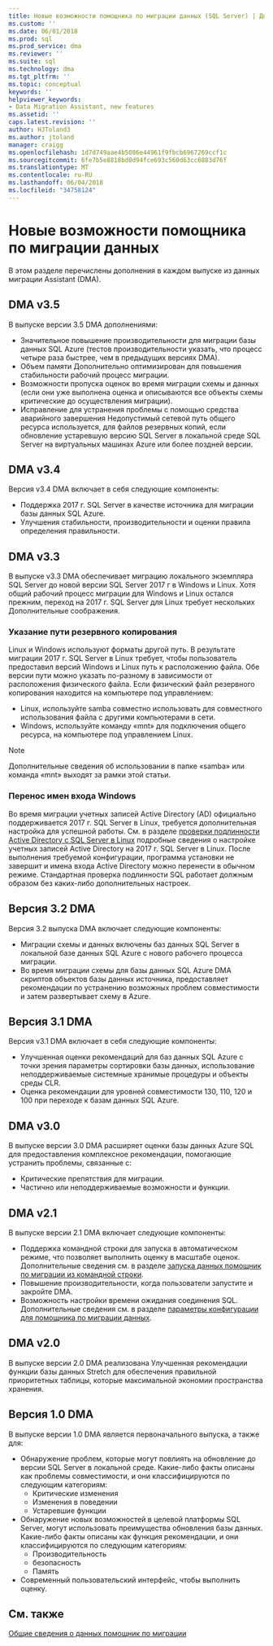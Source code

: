 ```yaml
---
title: Новые возможности помощника по миграции данных (SQL Server) | Документы Microsoft
ms.custom: ''
ms.date: 06/01/2018
ms.prod: sql
ms.prod_service: dma
ms.reviewer: ''
ms.suite: sql
ms.technology: dma
ms.tgt_pltfrm: ''
ms.topic: conceptual
keywords: ''
helpviewer_keywords:
- Data Migration Assistant, new features
ms.assetid: ''
caps.latest.revision: ''
author: HJToland3
ms.author: jtoland
manager: craigg
ms.openlocfilehash: 1d7d749aae4b5086e44961f9fbcb6967269ccf1c
ms.sourcegitcommit: 6fe7b5e8818bd0d94fce693c560d63cc6883d76f
ms.translationtype: MT
ms.contentlocale: ru-RU
ms.lasthandoff: 06/04/2018
ms.locfileid: "34758124"
---
```

# <a name="whats-new-in-data-migration-assistant"></a>Новые возможности помощника по миграции данных
В этом разделе перечислены дополнения в каждом выпуске из данных миграции Assistant (DMA).

## <a name="dma-v35"></a>DMA v3.5
В выпуске версии 3.5 DMA дополнениями:
- Значительное повышение производительности для миграции базы данных SQL Azure (тестов производительности указать, что процесс четыре раза быстрее, чем в предыдущих версиях DMA).
- Объем памяти Дополнительно оптимизирован для повышения стабильности рабочий процесс миграции.
- Возможности пропуска оценок во время миграции схемы и данных (если они уже выполнена оценка и описываются все объекты схемы критические до осуществления миграции).
- Исправление для устранения проблемы с помощью средства аварийного завершения Недопустимый сетевой путь общего ресурса используется, для файлов резервных копий, если обновление устаревшую версию SQL Server в локальной среде SQL Server на виртуальных машинах Azure или более поздней версии.

## <a name="dma-v34"></a>DMA v3.4
Версия v3.4 DMA включает в себя следующие компоненты:
- Поддержка 2017 г. SQL Server в качестве источника для миграции базы данных SQL Azure.
- Улучшения стабильности, производительности и оценки правила определения правильности.

## <a name="dma-v33"></a>DMA v3.3
В выпуске v3.3 DMA обеспечивает миграцию локального экземпляра SQL Server до новой версии SQL Server 2017 г в Windows и Linux. Хотя общий рабочий процесс миграции для Windows и Linux остался прежним, переход на 2017 г. SQL Server для Linux требует нескольких Дополнительные соображения.

### <a name="specifying-the-back-up-path"></a>Указание пути резервного копирования
Linux и Windows используют форматы другой путь. В результате миграции 2017 г. SQL Server в Linux требует, чтобы пользователь предоставил версий Windows и Linux путь к расположению файла. Обе версии пути можно указать по-разному в зависимости от расположения физического файла.
Если физический файл резервного копирования находится на компьютере под управлением:
- Linux, используйте samba совместно использовать для совместного использования файла с другими компьютерами в сети.
- Windows, используйте команду «mnt» для подключения общего ресурса, на компьютере под управлением Linux.

> [!NOTE]
> Дополнительные сведения об использовании в папке «samba» или команда «mnt» выходят за рамки этой статьи.

### <a name="migrating-windows-logins"></a>Перенос имен входа Windows
Во время миграции учетных записей Active Directory (AD) официально поддерживается 2017 г. SQL Server в Linux, требуется дополнительная настройка для успешной работы. См. в разделе [проверки подлинности Active Directory с SQL Server в Linux](https://docs.microsoft.com/en-us/sql/linux/sql-server-linux-active-directory-authentication) подробные сведения о настройке учетных записей Active Directory на 2017 г. SQL Server в Linux. После выполнения требуемой конфигурации, программа установки не завершит и имена входа Active Directory можно перенести в обычном режиме. Стандартная проверка подлинности SQL работает должным образом без каких-либо дополнительных настроек.

## <a name="dma-v32"></a>Версия 3.2 DMA
Версия 3.2 выпуска DMA включает следующие компоненты:

- Миграции схемы и данных включены баз данных SQL Server в локальной базе данных SQL Azure с нового рабочего процесса миграции.
- Во время миграции схемы для базы данных SQL Azure DMA скриптов объектов базы данных источника, предоставляет рекомендации по устранению возможных проблем совместимости и затем развертывает схему в Azure.

## <a name="dma-v31"></a>Версия 3.1 DMA
Версия v3.1 DMA включает в себя следующие компоненты:

- Улучшенная оценки рекомендаций для баз данных SQL Azure с точки зрения параметры сортировки базы данных, использование неподдерживаемые системные хранимые процедуры и объекты среды CLR.
- Оценка рекомендации для уровней совместимости 130, 110, 120 и 100 при переходе к базам данных SQL Azure.

## <a name="dma-v30"></a>DMA v3.0
В выпуске версии 3.0 DMA расширяет оценки базы данных Azure SQL для предоставления комплексное рекомендации, помогающие устранить проблемы, связанные с:

- Критические препятствия для миграции.
- Частично или неподдерживаемые возможности и функции.

## <a name="dma-v21"></a>DMA v2.1
В выпуске версии 2.1 DMA включает следующие компоненты:
- Поддержка командной строки для запуска в автоматическом режиме, что позволяет выполнить оценку в масштабе оценок. Дополнительные сведения см. в разделе [запуска данных помощник по миграции из командной строки](dma-commandline.md).
- Повышение производительности, когда пользователи запустите и закройте DMA.
- Возможность настройки времени ожидания соединения SQL. Дополнительные сведения см. в разделе [параметры конфигурации для помощника по миграции данных](dma-configurationsettings.md).

## <a name="dma-v20"></a>DMA v2.0
В выпуске версии 2.0 DMA реализована Улучшенная рекомендации функции базы данных Stretch для обеспечения правильной приоритетных таблицы, которые максимальной экономии пространства хранения.

## <a name="dma-v10"></a>Версия 1.0 DMA
В выпуске версии 1.0 DMA является первоначального выпуска, а также для:
- Обнаружение проблем, которые могут повлиять на обновление до версии SQL Server в локальной среде. Какие-либо факты описаны как проблемы совместимости, и они классифицируются по следующим категориям:
    - Критические изменения
    - Изменения в поведении
    - Устаревшие функции
- Обнаружение новых возможностей в целевой платформы SQL Server, могут использовать преимущества обновления базы данных. Какие-либо факты описаны как функция рекомендации, и они классифицируются по следующим категориям:
    - Производительность
    - безопасность
    - Память
-   Современный пользовательский интерфейс, чтобы выполнить оценку.

## <a name="see-also"></a>См. также
[Общие сведения о данных помощник по миграции](../dma/dma-overview.md)
